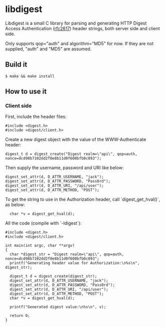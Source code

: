 libdigest
=========

Libdigest is a small C library for parsing and generating HTTP Digest Access
Authentication ([rfc2617](https://www.ietf.org/rfc/rfc2617.txt)) header
strings, both server side and client side.

Only supports qop="auth" and algorithm="MD5" for now. If they are not supplied,
"auth" and "MD5" are assumed.

Build it
--------

    $ make && make install

How to use it
-------------

### Client side

First, include the header files:

    #include <digest.h>
    #include <digest/client.h>

Create a new digest object with the value of the WWW-Authenticate header:

    digest_t d = digest_create("Digest realm=\"api\", qop=auth, nonce=dcd98b7102dd2f0e8b11d0f600bfb0c093");

Then supply the username, password and URI like below:

    digest_set_attr(d, D_ATTR_USERNAME, "jack");
    digest_set_attr(d, D_ATTR_PASSWORD, "Pass0rd");
    digest_set_attr(d, D_ATTR_URI, "/api/user");
    digest_set_attr(d, D_ATTR_METHOD, "POST");

To get the string to use in the Authorization header, call ´digest_get_hval()´, as below:

      char *v = digest_get_hval(d);

All the code (compile with ´-ldigest´):

    #include <digest.h>
    #include <digest/client.h>

    int main(int argc, char **argv)
    {
      char *digest_str = "Digest realm=\"api\", qop=auth, nonce=dcd98b7102dd2f0e8b11d0f600bfb0c093";
      printf("Generating header value for Authorization:\n%s\n", digest_str);

      digest_t d = digest_create(digest_str);
      digest_set_attr(d, D_ATTR_USERNAME, "jack");
      digest_set_attr(d, D_ATTR_PASSWORD, "Pass0rd");
      digest_set_attr(d, D_ATTR_URI, "/api/user");
      digest_set_attr(d, D_ATTR_METHOD, "POST");
      char *v = digest_get_hval(d);

      printf("Generated digest value:\n%s\n", v);

      return 0;
    }
